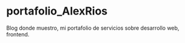 # portafolio_AlexRios
Blog donde muestro, mi portafolio de servicios sobre desarrollo web, frontend.
